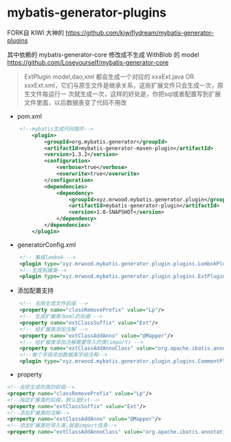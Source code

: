# mybatis-generator-plugins

FORK自 KIWI 大神的 https://github.com/kiwiflydream/mybatis-generator-plugins

其中依赖的 mybatis-generator-core 修改成不生成 WithBlob 的 model https://github.com/LoseyourseIf/mybatis-generator-core
> ExtPlugin model,dao,xml 都会生成一个对应的 xxxExt.java OR xxxExt.xml，它们与原生文件是继承关系，这些扩展文件只会生成一次，原生文件每运行一
次就生成一次，这样的好处是，你把sql或者配置写到扩展文件里面，以后数据表变了代码不用改  


- pom.xml
``` xml
	<!--mybatis生成代码插件-->
        <plugin>
            <groupId>org.mybatis.generator</groupId>
            <artifactId>mybatis-generator-maven-plugin</artifactId>
            <version>1.3.2</version>
            <configuration>
                <verbose>true</verbose>
                <overwrite>true</overwrite>
            </configuration>
            <dependencies>
                <dependency>
                    <groupId>xyz.mrwood.mybatis.generator.plugin</groupId>
                    <artifactId>mybatis-generator-plugin</artifactId>
                    <version>1.0-SNAPSHOT</version>
                </dependency>
            </dependencies>
        </plugin>
```

- generatorConfig.xml
``` xml
    <!-- 集成lombok -->
    <plugin type="xyz.mrwood.mybatis.generator.plugin.plugins.LombokPlugin"/>
    <!--生成拓展类-->
    <plugin type="xyz.mrwood.mybatis.generator.plugin.plugins.ExtPlugin" />
```


- 添加配置支持
``` xml
    <!-- 去除生成文件前缀 -->
    <property name="classRemovePrefix" value="Lp"/>
    <!-- 生成扩展类与xml的后缀 -->
    <property name="extClassSuffix" value="Ext"/>
    <!-- 给扩展类添加注解 -->
    <property name="extClassAddAnno" value="@Mapper"/>
    <!-- 给扩展类添加注解需要导入的类(import) -->
    <property name="extClassAddAnnoClass" value="org.apache.ibatis.annotations.Mapper"/>
    <!--每个字段添加数据库字段注释-->
    <plugin type="xyz.mrwood.mybatis.generator.plugin.plugins.CommentPlugin" />
```

- property
``` xml
<!--去除生成的类的前缀-->
<property name="classRemovePrefix" value="Lp"/>
<!--指定扩展类的后缀，默认是Ext-->
<property name="extClassSuffix" value="Ext"/>
<!--添加扩展类的注解-->
<property name="extClassAddAnno" value="@Mapper"/>
<!--添加扩展类的导入类,就是import信息-->
<property name="extClassAddAnnoClass" value="org.apache.ibatis.annotations.Mapper"/>
```
